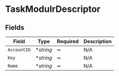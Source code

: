 # TaskModulrDescriptor


## Fields

| Field              | Type               | Required           | Description        |
| ------------------ | ------------------ | ------------------ | ------------------ |
| `AccountID`        | **string*          | :heavy_minus_sign: | N/A                |
| `Key`              | **string*          | :heavy_minus_sign: | N/A                |
| `Name`             | **string*          | :heavy_minus_sign: | N/A                |